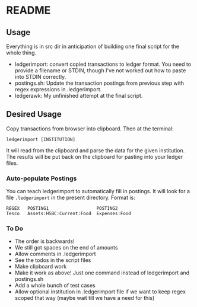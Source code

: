 # README

## Usage

Everything is in src dir in anticipation of building one final script for the whole
thing.

* ledgerimport: convert copied transactions to ledger format. You need to
  provide a filename or STDIN, though I've not worked out how to paste into
  STDIN correctly.
* postings.sh: Update the transaction postings from previous step with regex
  expressions in .ledgerimport.
* ledgerawk: My unfinished attempt at the final script.

## Desired Usage

Copy transactions from browser into clipboard. Then at the terminal:

```
ledgerimport [INSTITUTION]
```

It will read from the clipboard and parse the data for the given institution.
The results will be put back on the clipboard for pasting into your ledger files.

### Auto-populate Postings

You can teach ledgerimport to automatically fill in postings. It will look for a
file `.ledgerimport` in the present directory. Format is:

```
REGEX   POSTING1                  POSTING2
Tesco   Assets:HSBC:Current:Food  Expenses:Food
```

### To Do

* The order is backwards!
* We still got spaces on the end of amounts
* Allow comments in .ledgerimport
* See the todos in the script files
* Make clipboard work
* Make it work as above! Just one command instead of ledgerimport and
  postings.sh
* Add a whole bunch of test cases
* Allow optional institution in .ledgerimport file if we want to keep regex
  scoped that way (maybe wait till we have a need for this)
